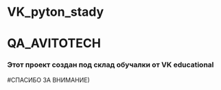 # VK_pyton_stady

# QA_AVITOTECH

### Этот проект создан под склад обучалки от VK educational

#СПАСИБО ЗА ВНИМАНИЕ)
 
